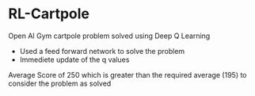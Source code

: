 # RL-Cartpole
Open AI Gym cartpole problem solved using Deep Q Learning

* Used a feed forward network to solve the problem
* Immediete update of the q values

Average Score of 250 which is greater than the required average (195) to consider the problem as solved

